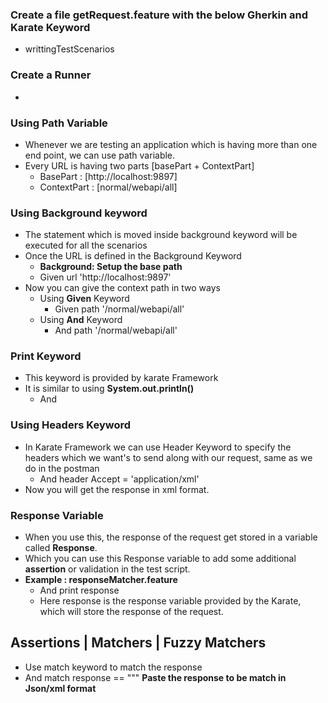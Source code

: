 ### Create a file getRequest.feature with the below Gherkin and Karate Keyword
- writtingTestScenarios

### Create a Runner 
- 


### Using Path Variable
- Whenever we are testing an application which is having more than one end point, we can use path variable.
- Every URL is having two parts [basePart + ContextPart]
    - BasePart : [http://localhost:9897]
    - ContextPart : [normal/webapi/all]

### Using Background keyword
- The statement which is moved inside background keyword will be executed for all the scenarios
- Once the URL is defined in the Background Keyword
  - **Background: Setup the base path** 
  - Given url 'http://localhost:9897'
- Now you can give the context path in two ways
  - Using **Given** Keyword
    - Given path '/normal/webapi/all'
  - Using **And** Keyword
    - And path '/normal/webapi/all'

### Print Keyword
- This keyword is provided by karate Framework
- It is similar to using **System.out.println()**
  - And 

### Using Headers Keyword
- In Karate Framework we can use Header Keyword to specify the headers which we want's to send along with our request, same as we do in the postman
  - And header Accept = 'application/xml'
- Now you will get the response in xml format.


### Response Variable
- When you use this, the response of the request get stored in a variable called **Response**.
- Which you can use this Response variable to add some additional **assertion** or validation in the test script.
- **Example : responseMatcher.feature**
  - And print response
  - Here response is the response variable provided by the Karate, which will store the response of the request.

## Assertions | Matchers | Fuzzy Matchers
- Use match keyword to match the response 
- And match response == """ **Paste the response to be match in Json/xml format**
